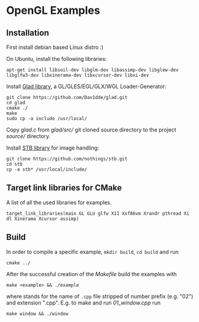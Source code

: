 # OpenGL Examples

## Installation

First install debian based Linux distro :)

On Ubuntu, install the following libraries:

```
apt-get install libsoil-dev libglm-dev libassimp-dev libglew-dev libglfw3-dev libxinerama-dev libxcursor-dev libxi-dev
```

Install [Glad library](https://github.com/Dav1dde/glad.git), a GL/GLES/EGL/GLX/WGL Loader-Generator:

```
git clone https://github.com/Dav1dde/glad.git 
cd glad 
cmake ./ 
make 
sudo cp -a include /usr/local/
```

Copy *glad.c* from *glad/src/* git cloned source directory to the project *source/* directory. 

Install [STB library](https://github.com/nothings/stb) for image handling:

```
git clone https://github.com/nothings/stb.git 
cd stb 
cp -a stb* /usr/local/include/
```

## Target link libraries for CMake

A list of all the used libraries for examples.

```target_link_libraries(main GL GLU glfw X11 Xxf86vm Xrandr pthread Xi dl Xinerama Xcursor assimp)```

## Build

In order to compile a specific example, `mkdir build`, `cd build` and run

```cmake ../```

After the successful creation of the *Makefile* build the examples with

```make <example> && ./example```

where <example> stands for the name of `.cpp` file stripped of number prefix
(e.g. "02") and extension ".cpp". E.g. to make and run *01_window.cpp* run

```make window && ./window```
